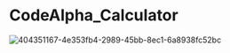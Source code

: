 # CodeAlpha_Calculator



![404351167-4e353fb4-2989-45bb-8ec1-6a8938fc52bc](https://github.com/user-attachments/assets/ba46b305-8ba2-4707-b0b7-5c8b2254313f)
